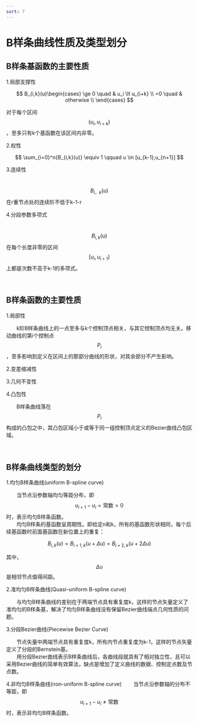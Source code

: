 ```yaml
---
sort: 7
---
```


# B样条曲线性质及类型划分

## B样条基函数的主要性质

1.局部支撑性

$$ B_{i,k}(u)\begin{cases}
\ge 0 \quad & u_i \lt u_{i+k} \\
=0    \quad & otherwise       \\
\end{cases} 
$$

对于每个区间$$ (u_i,u_{i+k}) $$，至多只有k个基函数在该区间内非零。

2.权性

$$ \sum_{i=0}^n{B_{i,k}(u)} \equiv 1 \qquad u \in [u_{k-1},u_{n+1}] $$

3.连续性

&emsp;&emsp;$$ B_{i，k}(u) $$在r重节点处的连续阶不低于k-1-r

4.分段参数多项式

&emsp;&emsp;$$ B_{i,k}(u) $$在每个长度非零的区间$$ [u_i,u_{i+1}) $$上都是次数不高于k-1的多项式。

<br />

## B样条函数的主要性质

1.局部性

&emsp;&emsp;k阶B样条曲线上的一点至多与k个控制顶点相关，与其它控制顶点均无关。移动曲线的第i个控制点$$ P_i $$，至多影响到定义在区间上的那部分曲线的形状，对其余部分不产生影响。

2.变差缩减性

3.几何不变性

4.凸包性

&emsp;&emsp;B样条曲线落在$$ P_i $$构成的凸包之中，其凸包区域小于或等于同一组控制顶点定义的Bezier曲线凸包区域。 

<br />

## B样条曲线类型的划分

1.均匀B样条曲线(uniform B-spline curve)

&emsp;&emsp;当节点沿参数轴均匀等距分布，即$$ u_{i+1}-u_i =\text{常数} \gt 0 $$时，表示均匀B样条函数。  
&emsp;&emsp;均匀B样条的基函数呈周期性。即给定n和k，所有的基函数形状相同，每个后续基函数时前面基函数在新位置上的重复：

$$ B_{i,k}(u) 
= B_{i+1,k}(u+\Delta u) 
= B_{i+2,k}(u+2\Delta u) 
$$

其中，$$ \Delta u $$是相邻节点值得间距。

2.准均匀B样条曲线(Quasi-uniform B-spline curve)

&emsp;&emsp;与均匀B样条曲线的差别在于两端节点具有重复度k，这样的节点矢量定义了准均匀的B样条基，解决了均匀B样条曲线没有保留Bezier曲线端点几何性质的问题。

3.分段Bezier曲线(Piecewise Bezier Curve)

&emsp;&emsp;节点矢量中两端节点具有重复度k，所有内节点重复度为k-1，这样的节点矢量定义了分段的Bernstein基。  
&emsp;&emsp;用分段Bezier曲线表示B样条曲线后，各曲线段就具有了相对独立性，且可以采用Bezier曲线的简单有效算法，缺点是增加了定义曲线的数据、控制定点数及节点数。

4.非均匀B样条曲线(non-uniform B-spline curve)
&emsp;&emsp;当节点沿参数轴的分布不等距，即$$ u_{i+1}-u_i \ne \text{常数}$$时，表示非均匀B样条函数。


$$  $$
